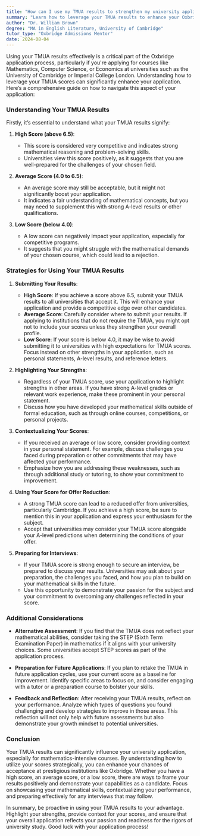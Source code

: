 ```yaml
---
title: "How can I use my TMUA results to strengthen my university application?"
summary: "Learn how to leverage your TMUA results to enhance your Oxbridge application for courses like Mathematics and Computer Science effectively."
author: "Dr. William Brown"
degree: "MA in English Literature, University of Cambridge"
tutor_type: "Oxbridge Admissions Mentor"
date: 2024-08-04
---
```


Using your TMUA results effectively is a critical part of the Oxbridge application process, particularly if you're applying for courses like Mathematics, Computer Science, or Economics at universities such as the University of Cambridge or Imperial College London. Understanding how to leverage your TMUA scores can significantly enhance your application. Here’s a comprehensive guide on how to navigate this aspect of your application:

### Understanding Your TMUA Results

Firstly, it’s essential to understand what your TMUA results signify:

1. **High Score (above 6.5)**:
   - This score is considered very competitive and indicates strong mathematical reasoning and problem-solving skills.
   - Universities view this score positively, as it suggests that you are well-prepared for the challenges of your chosen field.

2. **Average Score (4.0 to 6.5)**:
   - An average score may still be acceptable, but it might not significantly boost your application.
   - It indicates a fair understanding of mathematical concepts, but you may need to supplement this with strong A-level results or other qualifications.

3. **Low Score (below 4.0)**:
   - A low score can negatively impact your application, especially for competitive programs.
   - It suggests that you might struggle with the mathematical demands of your chosen course, which could lead to a rejection.

### Strategies for Using Your TMUA Results

1. **Submitting Your Results**:
   - **High Score**: If you achieve a score above 6.5, submit your TMUA results to all universities that accept it. This will enhance your application and provide a competitive edge over other candidates.
   - **Average Score**: Carefully consider where to submit your results. If applying to institutions that do not require the TMUA, you might opt not to include your scores unless they strengthen your overall profile.
   - **Low Score**: If your score is below 4.0, it may be wise to avoid submitting it to universities with high expectations for TMUA scores. Focus instead on other strengths in your application, such as personal statements, A-level results, and reference letters.

2. **Highlighting Your Strengths**:
   - Regardless of your TMUA score, use your application to highlight strengths in other areas. If you have strong A-level grades or relevant work experience, make these prominent in your personal statement.
   - Discuss how you have developed your mathematical skills outside of formal education, such as through online courses, competitions, or personal projects.

3. **Contextualizing Your Scores**:
   - If you received an average or low score, consider providing context in your personal statement. For example, discuss challenges you faced during preparation or other commitments that may have affected your performance.
   - Emphasize how you are addressing these weaknesses, such as through additional study or tutoring, to show your commitment to improvement.

4. **Using Your Score for Offer Reduction**:
   - A strong TMUA score can lead to a reduced offer from universities, particularly Cambridge. If you achieve a high score, be sure to mention this in your application and express your enthusiasm for the subject.
   - Accept that universities may consider your TMUA score alongside your A-level predictions when determining the conditions of your offer.

5. **Preparing for Interviews**:
   - If your TMUA score is strong enough to secure an interview, be prepared to discuss your results. Universities may ask about your preparation, the challenges you faced, and how you plan to build on your mathematical skills in the future.
   - Use this opportunity to demonstrate your passion for the subject and your commitment to overcoming any challenges reflected in your score.

### Additional Considerations

- **Alternative Assessment**: If you find that the TMUA does not reflect your mathematical abilities, consider taking the STEP (Sixth Term Examination Paper) in mathematics if it aligns with your university choices. Some universities accept STEP scores as part of the application process.
  
- **Preparation for Future Applications**: If you plan to retake the TMUA in future application cycles, use your current score as a baseline for improvement. Identify specific areas to focus on, and consider engaging with a tutor or a preparation course to bolster your skills.

- **Feedback and Reflection**: After receiving your TMUA results, reflect on your performance. Analyze which types of questions you found challenging and develop strategies to improve in those areas. This reflection will not only help with future assessments but also demonstrate your growth mindset to potential universities.

### Conclusion

Your TMUA results can significantly influence your university application, especially for mathematics-intensive courses. By understanding how to utilize your scores strategically, you can enhance your chances of acceptance at prestigious institutions like Oxbridge. Whether you have a high score, an average score, or a low score, there are ways to frame your results positively and demonstrate your capabilities as a candidate. Focus on showcasing your mathematical skills, contextualizing your performance, and preparing effectively for any interviews that may follow.

In summary, be proactive in using your TMUA results to your advantage. Highlight your strengths, provide context for your scores, and ensure that your overall application reflects your passion and readiness for the rigors of university study. Good luck with your application process!
    
